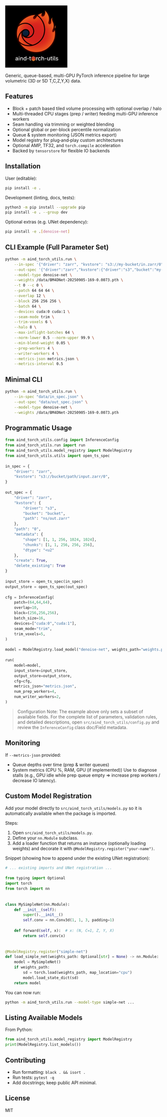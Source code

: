 <p align="left">
  <img src="assets/logo.png" alt="Project Logo" width="200">
</p>

Generic, queue-based, multi-GPU PyTorch inference pipeline for large volumetric (3D or 5D T,C,Z,Y,X) data.

## Features
- Block + patch based tiled volume processing with optional overlap / halo
- Multi-threaded CPU stages (prep / writer) feeding multi-GPU inference workers
- Seam handling via trimming or weighted blending
- Optional global or per-block percentile normalization
- Queue & system monitoring (JSON metrics export)
- Model registry for plug‑and‑play custom architectures
- Optional AMP, TF32, and `torch.compile` acceleration
- Backed by `tensorstore` for flexible IO backends

## Installation
User (editable):
```bash
pip install -e .
```
Development (linting, docs, tests):
```bash
python3 -m pip install --upgrade pip
pip install -e . --group dev
```
Optional extras (e.g. UNet dependency):
```bash
pip install -e .[denoise-net]
```

## CLI Example (Full Parameter Set)
```bash
python -m aind_torch_utils.run \
    --in-spec '{"driver": "zarr", "kvstore": "s3://my-bucket/in.zarr/0"}' \
    --out-spec '{"driver":"zarr","kvstore":{"driver":"s3","bucket":"my-bucket","path":"out.zarr"},"path":"0","metadata":{"shape":[1,1,1024,1024,1024],"chunks":[1,1,256,256,256],"dtype":"<u2"},"create":true,"delete_existing":true}' \
    --model-type denoise-net \
    --weights /data/BM4DNet-20250905-169-0.0073.pth \
    --t 0 --c 0 \
    --patch 64 64 64 \
    --overlap 12 \
    --block 256 256 256 \
    --batch 64 \
    --devices cuda:0 cuda:1 \
    --seam-mode trim \
    --trim-voxels 6 \
    --halo 8 \
    --max-inflight-batches 64 \
    --norm-lower 0.5 --norm-upper 99.9 \
    --min-blend-weight 0.05 \
    --prep-workers 4 \
    --writer-workers 4 \
    --metrics-json metrics.json \
    --metrics-interval 0.5
```

## Minimal CLI
```bash
python -m aind_torch_utils.run \
    --in-spec "data/in_spec.json" \
    --out-spec "data/out_spec.json" \
    --model-type denoise-net \
    --weights /data/BM4DNet-20250905-169-0.0073.pth
```

## Programmatic Usage
```python
from aind_torch_utils.config import InferenceConfig
from aind_torch_utils.run import run
from aind_torch_utils.model_registry import ModelRegistry
from aind_torch_utils.utils import open_ts_spec

in_spec = {
    "driver": "zarr",
    "kvstore": "s3://bucket/path/input.zarr/0",
}

out_spec = {
    "driver": "zarr",
    "kvstore": {
        "driver": "s3",
        "bucket": "bucket",
        "path": "ns/out.zarr"
    },
    "path": "0",
    "metadata": {
        "shape": [1, 1, 256, 1024, 1024],
        "chunks": [1, 1, 256, 256, 256],
        "dtype": "<u2"
    },
    "create": True,
    "delete_existing": True
}

input_store = open_ts_spec(in_spec)
output_store = open_ts_spec(out_spec)

cfg = InferenceConfig(
    patch=(64,64,64),
    overlap=10,
    block=(256,256,256),
    batch_size=16,
    devices=["cuda:0","cuda:1"],
    seam_mode="trim",
    trim_voxels=5,
)

model = ModelRegistry.load_model("denoise-net", weights_path="weights.pth")

run(
    model=model,
    input_store=input_store,
    output_store=output_store,
    cfg=cfg,
    metrics_json="metrics.json",
    num_prep_workers=4,
    num_writer_workers=2,
)
```

> Configuration Note: The example above only sets a subset of available fields. For the complete list of parameters, validation rules, and detailed descriptions, open `src/aind_torch_utils/config.py` and review the `InferenceConfig` class doc/Field metadata.

## Monitoring
If `--metrics-json` provided:
- Queue depths over time (prep & writer queues)
- System metrics (CPU %, RAM, GPU (if implemented))
Use to diagnose stalls (e.g., GPU idle while prep queue empty => increase prep workers / decrease IO latency).

## Custom Model Registration
Add your model directly to `src/aind_torch_utils/models.py` so it is automatically available when the package is imported.

Steps:
1. Open `src/aind_torch_utils/models.py`.
2. Define your `nn.Module` subclass.
3. Add a loader function that returns an instance (optionally loading weights) and decorate it with `@ModelRegistry.register("your-name")`.

Snippet (showing how to append under the existing UNet registration):
```python
# ... existing imports and UNet registration ...

from typing import Optional
import torch
from torch import nn


class MySimpleNet(nn.Module):
    def __init__(self):
        super().__init__()
        self.conv = nn.Conv3d(1, 1, 3, padding=1)

    def forward(self, x):  # x: (N, C=1, Z, Y, X)
        return self.conv(x)


@ModelRegistry.register("simple-net")
def load_simple_net(weights_path: Optional[str] = None) -> nn.Module:
    model = MySimpleNet()
    if weights_path:
        sd = torch.load(weights_path, map_location="cpu")
        model.load_state_dict(sd)
    return model
```

You can now run:
```bash
python -m aind_torch_utils.run --model-type simple-net ...
```

## Listing Available Models
From Python:
```python
from aind_torch_utils.model_registry import ModelRegistry
print(ModelRegistry.list_models())
```

## Contributing
- Run formatting: `black . && isort .`
- Run tests: `pytest -q`
- Add docstrings; keep public API minimal.

## License
MIT